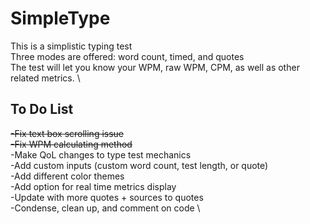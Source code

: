 # SimpleType

This is a simplistic typing test \
Three modes are offered: word count, timed, and quotes \
The test will let you know your WPM, raw WPM, CPM, as well as other related metrics. \

## To Do List

~~-Fix text box scrolling issue~~ \
~~-Fix WPM calculating method~~ \
-Make QoL changes to type test mechanics \
-Add custom inputs (custom word count, test length, or quote) \
-Add different color themes \
-Add option for real time metrics display \
-Update with more quotes + sources to quotes \
-Condense, clean up, and comment on code \
